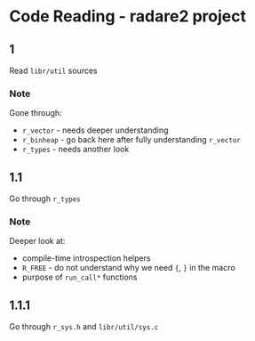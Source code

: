 # Code Reading - radare2 project

## 1

Read `libr/util` sources

### Note

Gone through:
* `r_vector`  - needs deeper understanding
* `r_binheap` - go back here after fully understanding `r_vector`
* `r_types` - needs another look

## 1.1

Go through `r_types`

### Note

Deeper look at:
* compile-time introspection helpers
* `R_FREE` - do not understand why we need `{`, `}` in the macro
* purpose of `run_call*` functions

## 1.1.1

Go through `r_sys.h` and `libr/util/sys.c`